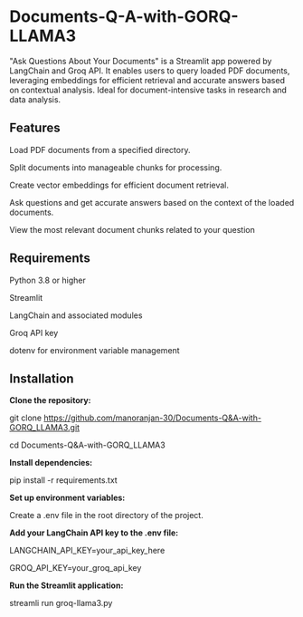 # Documents-Q-A-with-GORQ-LLAMA3
"Ask Questions About Your Documents" is a Streamlit app powered by LangChain and Groq API. It enables users to query loaded PDF documents, leveraging embeddings for efficient retrieval and accurate answers based on contextual analysis. Ideal for document-intensive tasks in research and data analysis.

## Features
Load PDF documents from a specified directory.

Split documents into manageable chunks for processing.

Create vector embeddings for efficient document retrieval.

Ask questions and get accurate answers based on the context of the loaded documents.

View the most relevant document chunks related to your question

## Requirements
Python 3.8 or higher

Streamlit

LangChain and associated modules

Groq API key

dotenv for environment variable management

## Installation
**Clone the repository:**

  git clone https://github.com/manoranjan-30/Documents-Q&A-with-GORQ_LLAMA3.git
 
  cd Documents-Q&A-with-GORQ_LLAMA3

**Install dependencies:**

  pip install -r requirements.txt

**Set up environment variables:**

  Create a .env file in the root directory of the project.

**Add your LangChain API key to the .env file:**

  LANGCHAIN_API_KEY=your_api_key_here

  GROQ_API_KEY=your_groq_api_key

**Run the Streamlit application:**

 streamli run groq-llama3.py
